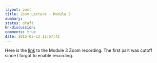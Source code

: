 ```yaml
---
layout: post
title: Zoom Lecture - Module 3
summary:
status: draft
hn-discussion:
comments: true
date: 2015-02-13 12:57:42
---
```


Here is the
[link](https://docs.google.com/a/usfca.edu/file/d/0B-5GjaosMAovcGc0OHRScXlHbjQ/edit?usp=drivesdk)
to the Module 3 Zoom recording.  The first part was cutoff since I forgot to
enable recording.
